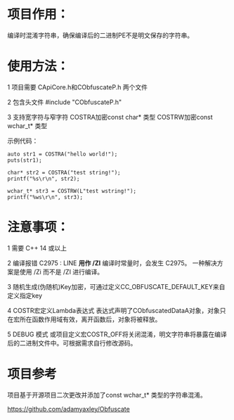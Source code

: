 # 项目作用：

编译时混淆字符串，确保编译后的二进制PE不是明文保存的字符串。

# 使用方法：

1 项目需要 CApiCore.h和CObfuscateP.h 两个文件

2 包含头文件 #include "CObfuscateP.h"

3 支持宽字符与窄字符 COSTRA加密const char* 类型 COSTRW加密const wchar_t* 类型 

示例代码：

	auto str1 = COSTRA("hello world!");
	puts(str1);

	char* str2 = COSTRA("test string!");
	printf("%s\r\n", str2);

	wchar_t* str3 = COSTRW(L"test wstring!");
	printf("%ws\r\n", str3);
  
  
  # 注意事项：
  
  1 需要 C++ 14 或以上
  
  2 编译报错 C2975 : LINE __用作 /ZI__ 编译时常量时，会发生 C2975。 一种解决方案是使用 /Zi 而不是 /ZI 进行编译。

  3 随机生成(伪随机)Key加密，可通过定义CC_OBFUSCATE_DEFAULT_KEY来自定义指定key
  
  4 COSTR宏定义Lambda表达式 表达式声明了CObfuscatedDataA对象，对象只在宏所在函数作用域有效，离开函数后，对象将被释放。
  
  5 DEBUG 模式 或项目定义宏COSTR_OFF将关闭混淆，明文字符串将暴露在编译后的二进制文件中。可根据需求自行修改源码。
  
  
  # 项目参考
  
  项目基于开源项目二次更改并添加了const wchar_t* 类型的字符串混淆。
  
  https://github.com/adamyaxley/Obfuscate
